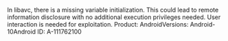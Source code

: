 In libavc, there is a missing variable initialization. This could lead to remote information disclosure with no additional execution privileges needed. User interaction is needed for exploitation. Product: AndroidVersions: Android-10Android ID: A-111762100